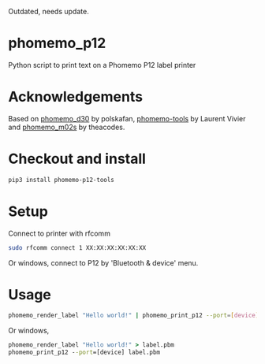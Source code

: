 Outdated, needs update.

# phomemo_p12
Python script to print text on a Phomemo P12 label printer

# Acknowledgements
Based on [phomemo_d30](https://github.com/polskafan/phomemo_d30) by polskafan,
[phomemo-tools](https://github.com/vivier/phomemo-tools) by Laurent Vivier and
[phomemo_m02s](https://github.com/theacodes/phomemo_m02s) by theacodes.

# Checkout and install
```bash
pip3 install phomemo-p12-tools
```

# Setup
Connect to printer with rfcomm

```bash
sudo rfcomm connect 1 XX:XX:XX:XX:XX:XX
```

Or windows, connect to P12 by 'Bluetooth & device' menu.

# Usage

```bash
phomemo_render_label "Hello world!" | phomemo_print_p12 --port=[device]
```

Or windows,

```cmd
phomemo_render_label "Hello world!" > label.pbm
phomemo_print_p12 --port=[device] label.pbm
```
